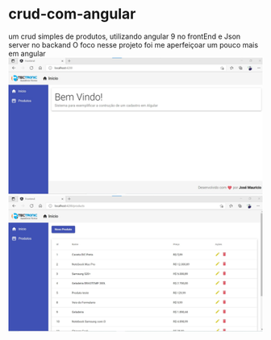 # crud-com-angular
um crud simples de produtos, utilizando angular 9  no frontEnd e Json server no backand
O foco nesse projeto foi me aperfeiçoar um pouco mais em angular
![What is this](home.jpg)
![What is this](produtos.jpg)
